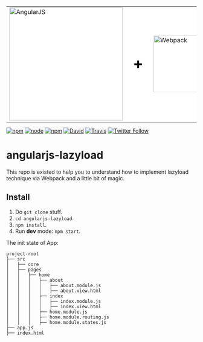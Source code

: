 <table bgcolor="#fff" border="0" width="100%" style="margin: 0; border: 0; width: 100%;">
  <tr valign="middle">
    <td border="0">
      <a href="https://angularjs.org/" target="_blank">
        <img width="300" heigth="200" src="https://angularjs.org/img/AngularJS-large.png" alt="AngularJS">
      </a>
    </td>
    <td border="0" style="font-size: 2.5em; color: #000;">
      <strong>+</strong>
    </td>
    <td border="0">
      <a href="https://github.com/webpack/webpack" target="_blank">
        <img width="150" heigth="200" src="https://webpack.js.org/assets/icon-square-big.svg" alt="Webpack">
      </a>
    </td>
    <td border="0" style="font-size: 2.5em; color: #000;">
      <strong>+</strong>
    </td>
    <td border="0">
      <a href="https://oclazyload.readme.io/" target="_blank">
        <img width="76" heigth="80" src="https://files.readme.io/Jf0ukPc2SmeSSG4wtZK0_ocLazyLoad-logo2.png" alt="ocLazyLoad">
      </a>
    </td>
    <td border="0" style="font-size: 2.5em; color: #000;">
      <strong>=</strong>
    </td>
    <td border="0" style="font-size: 2.5em; color: #000;">
      :heart_eyes:
    </td>
  </tr>
</table>

[![npm](https://img.shields.io/npm/v/npm.svg)](https://github.com/var-bin/angularjs-lazyload)
[![node](https://img.shields.io/node/v/passport.svg)](https://github.com/var-bin/angularjs-lazyload)
[![npm](https://img.shields.io/npm/l/express.svg)](https://github.com/var-bin/angularjs-lazyload)
[![David](https://img.shields.io/david/expressjs/express.svg)](https://github.com/var-bin/angularjs-lazyload)
[![Travis](https://img.shields.io/travis/rust-lang/rust.svg)](https://github.com/var-bin/angularjs-lazyload)
[![Twitter Follow](https://img.shields.io/twitter/follow/espadrine.svg?style=social&label=Follow)](https://twitter.com/var_bincom)

# angularjs-lazyload
This repo is existed to help you to understand how to implement lazyload technique via Webpack and a little bit of magic.

## Install
1. Do `git clone` stuff.
2. `cd angularjs-lazyload`.
3. `npm install`.
4. Run **dev** mode: `npm start`.

The init state of App:

```
project-root
├── src
│   ├── core
│   ├── pages
│   │   ├── home
│   │   │   ├── about
│   │   │   │   ├── about.module.js
│   │   │   │   ├── about.view.html
│   │   │   ├── index
│   │   │   │   ├── index.module.js
│   │   │   │   ├── index.view.html
│   │   │   ├── home.module.js
│   │   │   ├── home.module.routing.js
│   │   │   ├── home.module.states.js
├── app.js
├── index.html
```
